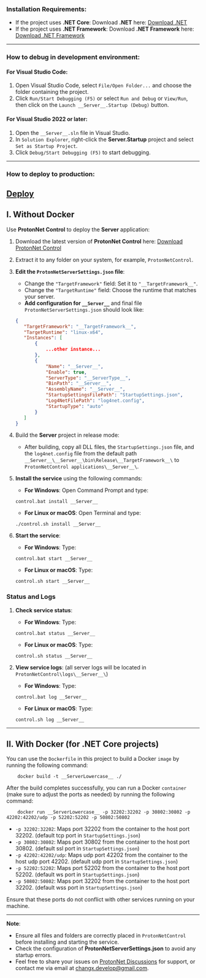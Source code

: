 
### Installation Requirements:
- If the project uses **.NET Core**: Download **.NET** here: [Download .NET](https://dotnet.microsoft.com/en-us/download/dotnet)
- If the project uses **.NET Framework**: Download **.NET Framework** here: [Download .NET Framework](https://dotnet.microsoft.com/en-us/download/dotnet-framework)

---

### How to debug in development environment:

#### For **Visual Studio Code**:
1. Open Visual Studio Code, select `File/Open Folder...` and choose the folder containing the project.
2. Click `Run/Start Debugging (F5)` or select `Run and Debug` or `View/Run`, then click on the `Launch __Server__.Startup (Debug)` button.

#### For **Visual Studio 2022** or later:
1. Open the `__Server__.sln` file in Visual Studio.
2. In `Solution Explorer`, right-click the **__Server__.Startup** project and select `Set as Startup Project`.
3. Click `Debug/Start Debugging (F5)` to start debugging.

---

### How to deploy to production:
## [Deploy](https://protonnetserver.com/deploy)

## I. Without Docker
Use **ProtonNet Control** to deploy the **__Server__** application:

1. Download the latest version of **ProtonNet Control** here: [Download ProtonNet Control](https://protonnetserver.com/download)

2. Extract it to any folder on your system, for example, `ProtonNetControl`.

3. **Edit the `ProtonNetServerSettings.json` file**:
    - Change the `"TargetFramework"` field: Set it to `"__TargetFramework__"`.
    - Change the `"TargetRuntime"` field: Choose the runtime that matches your server.
    - **Add configuration for `__Server__`** and final file `ProtonNetServerSettings.json` should look like:
     ```json
    {
        "TargetFramework": "__TargetFramework__",
        "TargetRuntime": "linux-x64",
        "Instances": [
            {
                ...other instance...
            },
            {
                "Name": "__Server__",
                "Enable": true,
                "ServerType": "__ServerType__",
                "BinPath": "__Server__",
                "AssemblyName": "__Server__",
                "StartupSettingsFilePath": "StartupSettings.json",
                "Log4NetFilePath": "log4net.config",
                "StartupType": "auto"
            }
        ]
    }
     
     ```

4. Build the **__Server__** project in release mode:
    - After building, copy all DLL files, the `StartupSettings.json` file, and the `log4net.config` file from the default path `__Server__\__Server__\bin\Release\__TargetFramework__\` to `ProtonNetControl applications\__Server__\`.

5. **Install the service** using the following commands:
    - **For Windows**: Open Command Prompt and type:
     ```
     control.bat install __Server__
     ```
    - **For Linux or macOS**: Open Terminal and type:
     ```
     ./control.sh install __Server__
     ```

6. **Start the service**:
    - **For Windows**: Type:
     ```
     control.bat start __Server__
     ```
    - **For Linux or macOS**: Type:
     ```
     control.sh start __Server__
     ```

### Status and Logs
1. **Check service status**:
    - **For Windows**: Type:
     ```
     control.bat status __Server__
     ```
    - **For Linux or macOS**: Type:
     ```
     control.sh status __Server__
     ```

2. **View service logs**: (all server logs will be located in `ProtonNetControl\logs\__Server__\`)
    - **For Windows**: Type:
     ```
     control.bat log __Server__
     ```
    - **For Linux or macOS**: Type:
     ```
     control.sh log __Server__
     ```

---

## II. With Docker (for .NET Core projects)

You can use the `Dockerfile` in this project to build a Docker `image` by running the following command:
```
    docker build -t __ServerLowercase__ ./
```

After the build completes successfully, you can run a Docker `container` (make sure to adjust the ports as needed) by running the following command:
```
    docker run __ServerLowercase__ -p 32202:32202 -p 30802:30802 -p 42202:42202/udp -p 52202:52202 -p 50802:50802
```

- `-p 32202:32202`: Maps port 32202 from the container to the host port 32202. (default tcp port in `StartupSettings.json`)
- `-p 30802:30802`: Maps port 30802 from the container to the host port 30802. (default ssl port in `StartupSettings.json`)
- `-p 42202:42202/udp`: Maps udp port 42202 from the container to the host udp port 42202. (default udp port in `StartupSettings.json`)
- `-p 52202:52202`: Maps port 52202 from the container to the host port 52202. (default ws port in `StartupSettings.json`)
- `-p 50802:50802`: Maps port 32202 from the container to the host port 32202. (default wss port in `StartupSettings.json`)

Ensure that these ports do not conflict with other services running on your machine.

---

**Note**:
- Ensure all files and folders are correctly placed in `ProtonNetControl` before installing and starting the service.
- Check the configuration of **ProtonNetServerSettings.json** to avoid any startup errors.
- Feel free to share your issues on [ProtonNet Discussions](https://discussions.protonnetserver.com) for support, or contact me via email at changx.develop@gmail.com.
